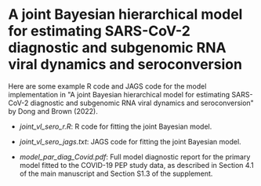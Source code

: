 # A joint Bayesian hierarchical model for estimating SARS-CoV-2 diagnostic and subgenomic RNA viral dynamics and seroconversion

Here are some example R code and JAGS code for the model implementation in "A joint Bayesian hierarchical model for estimating SARS-CoV-2 diagnostic and subgenomic RNA viral dynamics and seroconversion" by Dong and Brown (2022). 

- *joint_vl_sero_r.R*: R code for fitting the joint Bayesian model. 

- *joint_vl_sero_jags.txt*: JAGS code for fitting the joint Bayesian model. 

- *model_par_diag_Covid.pdf*: Full model diagnostic report for the primary model fitted to the COVID-19 PEP study data, as described in Section 4.1 of the main manuscript and Section S1.3 of the supplement. 
